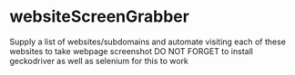 # websiteScreenGrabber
Supply a list of websites/subdomains and automate visiting each of these websites to take webpage screenshot
DO NOT FORGET to install geckodriver as well as selenium for this to work
